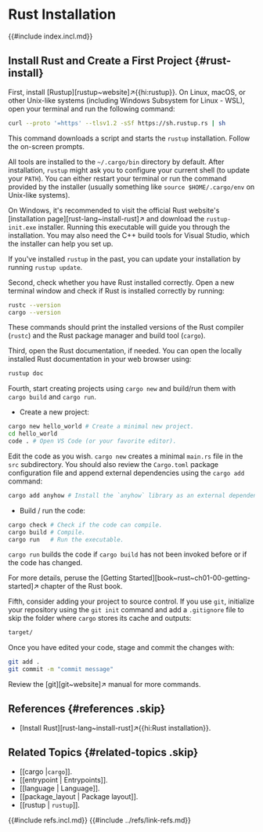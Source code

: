 # Rust Installation

{{#include index.incl.md}}

## Install Rust and Create a First Project {#rust-install}

First, install [Rustup][rustup~website]↗{{hi:rustup}}. On Linux, macOS, or other Unix-like systems (including Windows Subsystem for Linux - WSL), open your terminal and run the following command:

```bash
curl --proto '=https' --tlsv1.2 -sSf https://sh.rustup.rs | sh
```

This command downloads a script and starts the `rustup` installation. Follow the on-screen prompts.

All tools are installed to the `~/.cargo/bin` directory by default. After installation, `rustup` might ask you to configure your current shell (to update your `PATH`). You can either restart your terminal or run the command provided by the installer (usually something like `source $HOME/.cargo/env` on Unix-like systems).

On Windows, it's recommended to visit the official Rust website's [installation page][rust-lang~install-rust]↗ and download the `rustup-init.exe` installer. Running this executable will guide you through the installation. You may also need the C++ build tools for Visual Studio, which the installer can help you set up.

If you've installed `rustup` in the past, you can update your installation by running `rustup update`.

Second, check whether you have Rust installed correctly. Open a new terminal window and check if Rust is installed correctly by running:

```bash
rustc --version
cargo --version
```

These commands should print the installed versions of the Rust compiler (`rustc`) and the Rust package manager and build tool (`cargo`).

Third, open the Rust documentation, if needed. You can open the locally installed Rust documentation in your web browser using:

```bash
rustup doc
```

Fourth, start creating projects using `cargo new` and build/run them with `cargo build` and `cargo run`.

- Create a new project:

```bash
cargo new hello_world # Create a minimal new project.
cd hello_world
code . # Open VS Code (or your favorite editor).
```

Edit the code as you wish. `cargo new` creates a minimal `main.rs` file in the `src` subdirectory. You should also review the `Cargo.toml` package configuration file and append external dependencies using the `cargo add` command:

```sh
cargo add anyhow # Install the `anyhow` library as an external dependency.
```

- Build / run the code:

```bash
cargo check # Check if the code can compile.
cargo build # Compile.
cargo run   # Run the executable.
```

`cargo run` builds the code if `cargo build` has not been invoked before or if the code has changed.

For more details, peruse the [Getting Started][book~rust~ch01-00-getting-started]↗ chapter of the Rust book.

Fifth, consider adding your project to source control. If you use `git`, initialize your repository using the `git init` command and add a `.gitignore` file to skip the folder where `cargo` stores its cache and outputs:

```txt
target/
```

Once you have edited your code, stage and commit the changes with:

```sh
git add .
git commit -m "commit message"
```

Review the [git][git~website]↗ manual for more commands.

## References {#references .skip}

- [Install Rust][rust-lang~install-rust]↗{{hi:Rust installation}}.

## Related Topics {#related-topics .skip}

- [[cargo |`cargo`]].
- [[entrypoint | Entrypoints]].
- [[language | Language]].
- [[package_layout | Package layout]].
- [[rustup | `rustup`]].

{{#include refs.incl.md}}
{{#include ../refs/link-refs.md}}

<div class="hidden">
</div>
